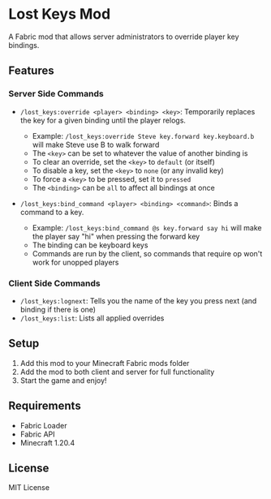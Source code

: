 # Lost Keys Mod

A Fabric mod that allows server administrators to override player key bindings.

## Features

### Server Side Commands

- `/lost_keys:override <player> <binding> <key>`: Temporarily replaces the key for a given binding until the player relogs.
  - Example: `/lost_keys:override Steve key.forward key.keyboard.b` will make Steve use B to walk forward
  - The `<key>` can be set to whatever the value of another binding is
  - To clear an override, set the `<key>` to `default` (or itself)
  - To disable a key, set the `<key>` to `none` (or any invalid key)
  - To force a `<key>` to be pressed, set it to `pressed`
  - The `<binding>` can be `all` to affect all bindings at once

- `/lost_keys:bind_command <player> <binding> <command>`: Binds a command to a key.
  - Example: `/lost_keys:bind_command @s key.forward say hi` will make the player say "hi" when pressing the forward key
  - The binding can be keyboard keys
  - Commands are run by the client, so commands that require op won't work for unopped players

### Client Side Commands

- `/lost_keys:lognext`: Tells you the name of the key you press next (and binding if there is one)
- `/lost_keys:list`: Lists all applied overrides

## Setup

1. Add this mod to your Minecraft Fabric mods folder
2. Add the mod to both client and server for full functionality
3. Start the game and enjoy!

## Requirements

- Fabric Loader
- Fabric API
- Minecraft 1.20.4

## License

MIT License
